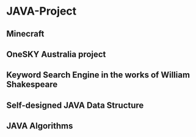 # JAVA-Project
## Minecraft
## OneSKY Australia project
## Keyword Search Engine in the works of William Shakespeare
## Self-designed JAVA Data Structure
## JAVA Algorithms
